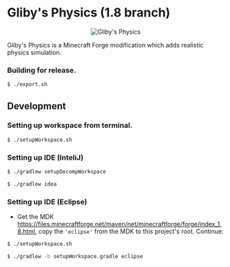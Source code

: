 Gliby's Physics (1.8 branch)
=============
<p align="center"> 
<img src="https://raw.githubusercontent.com/Gliby/physics/1.8/src/main/resources/logo2.png" alt="Gliby's Physics">
</p>


Gliby's Physics is a Minecraft Forge modification which adds realistic physics simulation.

### Building for release.

```sh
$ ./export.sh
```
## Development
### Setting up workspace from terminal.
```sh
$ ./setupWorkspace.sh
```

### Setting up IDE (InteliJ)
```sh
$ ./gradlew setupDecompWorkspace
```
```sh
$ ./gradlew idea
```

### Setting up IDE (Eclipse)
* Get the MDK https://files.minecraftforge.net/maven/net/minecraftforge/forge/index_1.8.html, copy the ``'eclipse'`` from the MDK to this project's root. Continue:
```sh
$ ./setupWorkspace.sh
```
```sh
$ ./gradlew -b setupWorkspace.gradle eclipse
```